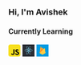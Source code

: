 
<h3> Hi, I'm Avishek </h3>

<h4> Currently Learning </h4> 

<img src="javascript.png" width="24" height="24">

<img src="react.png" width="24" height="24">

<img src="firebase.png" width="24" height="24">


